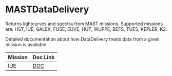 MASTDataDelivery
==========
Returns lightcurves and spectra from MAST missions.  Supported missions are: HST, IUE, GALEX, FUSE, EUVE, HUT, WUPPE, BEFS, TUES, KEPLER, K2.

Detailed documentation about how DataDelivery treats data from a given mission is available.

| Mission | Doc Link |
| ------- | -------- |
| IUE     | [DOC](docs/doc_iue.md?raw=true) |
